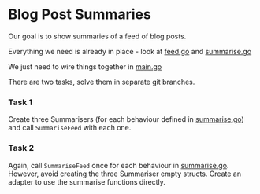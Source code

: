 Blog Post Summaries
===================

Our goal is to show summaries of a feed of blog posts.

Everything we need is already in place - look at [feed.go](feed.go) and [summarise.go](summarise.go)

We just need to wire things together in [main.go](cmd/main.go)

There are two tasks, solve them in separate git branches.

### Task 1
Create three Summarisers (for each behaviour defined in [summarise.go](summarise.go)) and call `SummariseFeed` with each one.

### Task 2
Again, call `SummariseFeed` once for each behaviour in  [summarise.go](summarise.go). However, avoid creating the three Summariser empty structs. Create an adapter to use the summarise functions directly.

